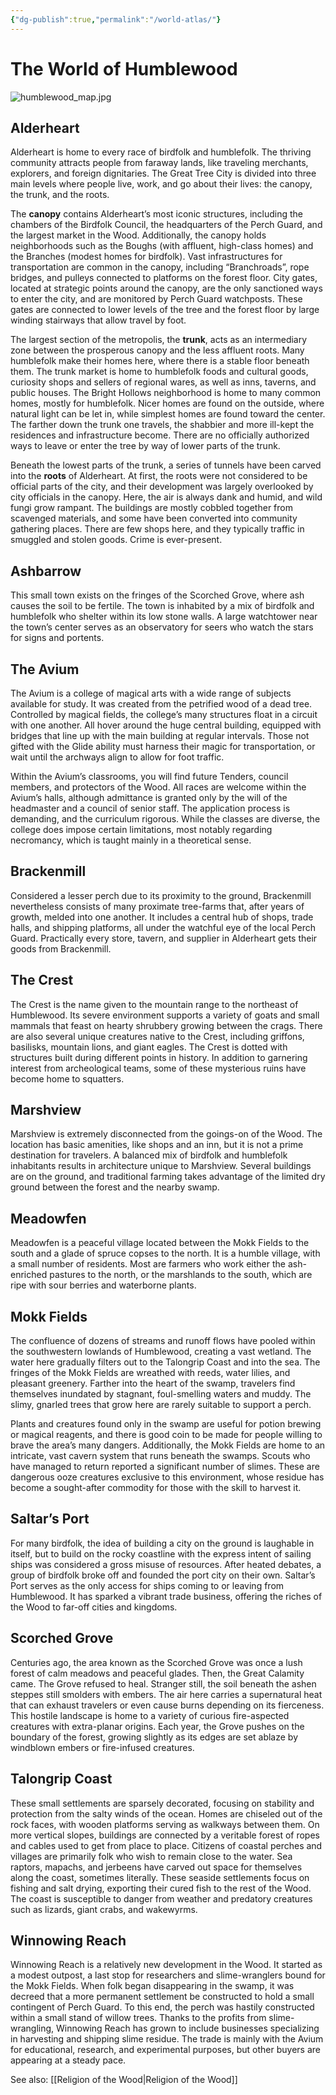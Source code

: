 ```yaml
---
{"dg-publish":true,"permalink":"/world-atlas/"}
---
```


# The World of Humblewood
![humblewood_map.jpg](/img/user/assets/humblewood_map.jpg)

## Alderheart

Alderheart is home to every race of birdfolk and humblefolk. The thriving community attracts people from faraway lands, like traveling merchants, explorers, and foreign dignitaries. The Great Tree City is divided into three main levels where people live, work, and go about their lives: the canopy, the trunk, and the roots.

The **canopy** contains Alderheart’s most iconic structures, including the chambers of the Birdfolk Council, the headquarters of the Perch Guard, and the largest market in the Wood. Additionally, the canopy holds neighborhoods such as the Boughs (with affluent, high-class homes) and the Branches (modest homes for birdfolk). Vast infrastructures for transportation are common in the canopy, including “Branchroads”, rope bridges, and pulleys connected to platforms on the forest floor. City gates, located at strategic points around the canopy, are the only sanctioned ways to enter the city, and are monitored by Perch Guard watchposts. These gates are connected to lower levels of the tree and the forest floor by large winding stairways that allow travel by foot.

The largest section of the metropolis, the **trunk**, acts as an intermediary zone between the prosperous canopy and the less affluent roots. Many humblefolk make their homes here, where there is a stable floor beneath them. The trunk market is home to humblefolk foods and cultural goods, curiosity shops and sellers of regional wares, as well as inns, taverns, and public houses. The Bright Hollows neighborhood is home to many common homes, mostly for humblefolk. Nicer homes are found on the outside, where natural light can be let in, while simplest homes are found toward the center. The farther down the trunk one travels, the shabbier and more ill-kept the residences and infrastructure become. There are no officially authorized ways to leave or enter the tree by way of lower parts of the trunk.

Beneath the lowest parts of the trunk, a series of tunnels have been carved into the **roots** of Alderheart. At first, the roots were not considered to be official parts of the city, and their development was largely overlooked by city officials in the canopy. Here, the air is always dank and humid, and wild fungi grow rampant. The buildings are mostly cobbled together from scavenged materials, and some have been converted into community gathering places. There are few shops here, and they typically traffic in smuggled and stolen goods. Crime is ever-present.

## Ashbarrow

This small town exists on the fringes of the Scorched Grove, where ash causes the soil to be fertile. The town is inhabited by a mix of birdfolk and humblefolk who shelter within its low stone walls. A large watchtower near the town’s center serves as an observatory for seers who watch the stars for signs and portents.

## The Avium

The Avium is a college of magical arts with a wide range of subjects available for study. It was created from the petrified wood of a dead tree. Controlled by magical fields, the college’s many structures float in a circuit with one another. All hover around the huge central building, equipped with bridges that line up with the main building at regular intervals. Those not gifted with the Glide ability must harness their magic for transportation, or wait until the archways align to allow for foot traffic.

Within the Avium’s classrooms, you will find future Tenders, council members, and protectors of the Wood. All races are welcome within the Avium’s halls, although admittance is granted only by the will of the headmaster and a council of senior staff. The application process is demanding, and the curriculum rigorous. While the classes are diverse, the college does impose certain limitations, most notably regarding necromancy, which is taught mainly in a theoretical sense.

## Brackenmill

Considered a lesser perch due to its proximity to the ground, Brackenmill nevertheless consists of many proximate tree-farms that, after years of growth, melded into one another. It includes a central hub of shops, trade halls, and shipping platforms, all under the watchful eye of the local Perch Guard. Practically every store, tavern, and supplier in Alderheart gets their goods from Brackenmill.

## The Crest

The Crest is the name given to the mountain range to the northeast of Humblewood. Its severe environment supports a variety of goats and small mammals that feast on hearty shrubbery growing between the crags. There are also several unique creatures native to the Crest, including griffons, basilisks, mountain lions, and giant eagles. The Crest is dotted with structures built during different points in history. In addition to garnering interest from archeological teams, some of these mysterious ruins have become home to squatters.

## Marshview

Marshview is extremely disconnected from the goings-on of the Wood. The location has basic amenities, like shops and an inn, but it is not a prime destination for travelers. A balanced mix of birdfolk and humblefolk inhabitants results in architecture unique to Marshview. Several buildings are on the ground, and traditional farming takes advantage of the limited dry ground between the forest and the nearby swamp.

## Meadowfen

Meadowfen is a peaceful village located between the Mokk Fields to the south and a glade of spruce copses to the north. It is a humble village, with a small number of residents. Most are farmers who work either the ash-enriched pastures to the north, or the marshlands to the south, which are ripe with sour berries and waterborne plants.

## Mokk Fields

The confluence of dozens of streams and runoff flows have pooled within the southwestern lowlands of Humblewood, creating a vast wetland. The water here gradually filters out to the Talongrip Coast and into the sea. The fringes of the Mokk Fields are wreathed with reeds, water lilies, and pleasant greenery. Farther into the heart of the swamp, travelers find themselves inundated by stagnant, foul-smelling waters and muddy. The slimy, gnarled trees that grow here are rarely suitable to support a perch.

Plants and creatures found only in the swamp are useful for potion brewing or magical reagents, and there is good coin to be made for people willing to brave the area’s many dangers. Additionally, the Mokk Fields are home to an intricate, vast cavern system that runs beneath the swamps. Scouts who have managed to return reported a significant number of slimes. These are dangerous ooze creatures exclusive to this environment, whose residue has become a sought-after commodity for those with the skill to harvest it.

## Saltar’s Port

For many birdfolk, the idea of building a city on the ground is laughable in itself, but to build on the rocky coastline with the express intent of sailing ships was considered a gross misuse of resources. After heated debates, a group of birdfolk broke off and founded the port city on their own. Saltar’s Port serves as the only access for ships coming to or leaving from Humblewood. It has sparked a vibrant trade business, offering the riches of the Wood to far-off cities and kingdoms.

## Scorched Grove

Centuries ago, the area known as the Scorched Grove was once a lush forest of calm meadows and peaceful glades. Then, the Great Calamity came. The Grove refused to heal. Stranger still, the soil beneath the ashen steppes still smolders with embers. The air here carries a supernatural heat that can exhaust travelers or even cause burns depending on its fierceness. This hostile landscape is home to a variety of curious fire-aspected creatures with extra-planar origins. Each year, the Grove pushes on the boundary of the forest, growing slightly as its edges are set ablaze by windblown embers or fire-infused creatures.

## Talongrip Coast

These small settlements are sparsely decorated, focusing on stability and protection from the salty winds of the ocean. Homes are chiseled out of the rock faces, with wooden platforms serving as walkways between them. On more vertical slopes, buildings are connected by a veritable forest of ropes and cables used to get from place to place. Citizens of coastal perches and villages are primarily folk who wish to remain close to the water. Sea raptors, mapachs, and jerbeens have carved out space for themselves along the coast, sometimes literally. These seaside settlements focus on fishing and salt drying, exporting their cured fish to the rest of the Wood. The coast is susceptible to danger from weather and predatory creatures such as lizards, giant crabs, and wakewyrms.

## Winnowing Reach

Winnowing Reach is a relatively new development in the Wood. It started as a modest outpost, a last stop for researchers and slime-wranglers bound for the Mokk Fields. When folk began disappearing in the swamp, it was decreed that a more permanent settlement be constructed to hold a small contingent of Perch Guard. To this end, the perch was hastily constructed within a small stand of willow trees. Thanks to the profits from slime-wrangling, Winnowing Reach has grown to include businesses specializing in harvesting and shipping slime residue. The trade is mainly with the Avium for educational, research, and experimental purposes, but other buyers are appearing at a steady pace.

See also: [[Religion of the Wood\|Religion of the Wood]]

